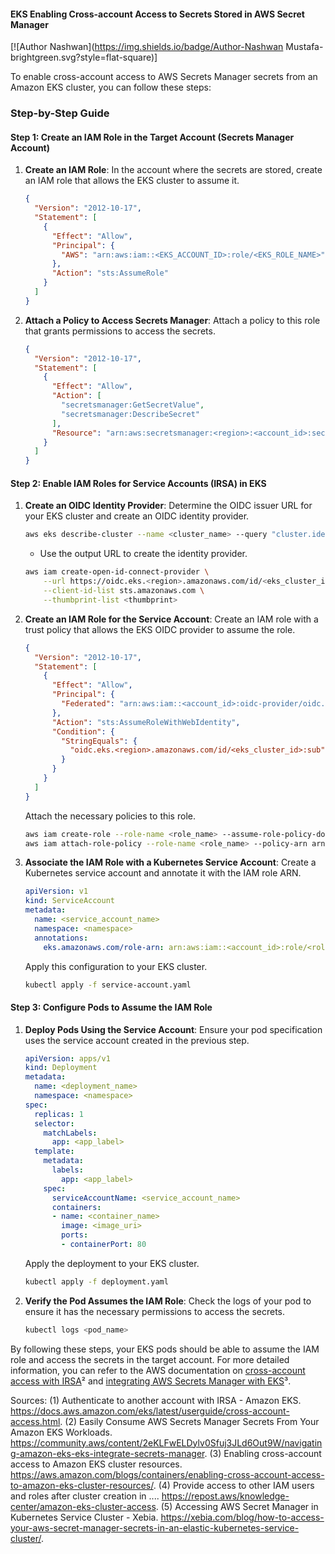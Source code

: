 #### EKS Enabling Cross-account Access to Secrets Stored in AWS Secret Manager

[![Author Nashwan](https://img.shields.io/badge/Author-Nashwan Mustafa-brightgreen.svg?style=flat-square)]

To enable cross-account access to AWS Secrets Manager secrets from an Amazon EKS cluster, you can follow these steps:

### Step-by-Step Guide

#### Step 1: Create an IAM Role in the Target Account (Secrets Manager Account)

1. **Create an IAM Role**:
   In the account where the secrets are stored, create an IAM role that allows the EKS cluster to assume it.

   ```json
   {
     "Version": "2012-10-17",
     "Statement": [
       {
         "Effect": "Allow",
         "Principal": {
           "AWS": "arn:aws:iam::<EKS_ACCOUNT_ID>:role/<EKS_ROLE_NAME>"
         },
         "Action": "sts:AssumeRole"
       }
     ]
   }
   ```

2. **Attach a Policy to Access Secrets Manager**:
   Attach a policy to this role that grants permissions to access the secrets.

   ```json
   {
     "Version": "2012-10-17",
     "Statement": [
       {
         "Effect": "Allow",
         "Action": [
           "secretsmanager:GetSecretValue",
           "secretsmanager:DescribeSecret"
         ],
         "Resource": "arn:aws:secretsmanager:<region>:<account_id>:secret:<secret_name>"
       }
     ]
   }
   ```

#### Step 2: Enable IAM Roles for Service Accounts (IRSA) in EKS

1. **Create an OIDC Identity Provider**:
   Determine the OIDC issuer URL for your EKS cluster and create an OIDC identity provider.

   ```sh
   aws eks describe-cluster --name <cluster_name> --query "cluster.identity.oidc.issuer" --output text
   ```

   - Use the output URL to create the identity provider.

   ```sh
   aws iam create-open-id-connect-provider \
       --url https://oidc.eks.<region>.amazonaws.com/id/<eks_cluster_id> \
       --client-id-list sts.amazonaws.com \
       --thumbprint-list <thumbprint>
   ```

2. **Create an IAM Role for the Service Account**:
   Create an IAM role with a trust policy that allows the EKS OIDC provider to assume the role.

   ```json
   {
     "Version": "2012-10-17",
     "Statement": [
       {
         "Effect": "Allow",
         "Principal": {
           "Federated": "arn:aws:iam::<account_id>:oidc-provider/oidc.eks.<region>.amazonaws.com/id/<eks_cluster_id>"
         },
         "Action": "sts:AssumeRoleWithWebIdentity",
         "Condition": {
           "StringEquals": {
             "oidc.eks.<region>.amazonaws.com/id/<eks_cluster_id>:sub": "system:serviceaccount:<namespace>:<service_account_name>"
           }
         }
       }
     ]
   }
   ```

   Attach the necessary policies to this role.

   ```sh
   aws iam create-role --role-name <role_name> --assume-role-policy-document file://trust-policy.json
   aws iam attach-role-policy --role-name <role_name> --policy-arn arn:aws:iam::aws:policy/AmazonSecretsManagerReadOnly
   ```

3. **Associate the IAM Role with a Kubernetes Service Account**:
   Create a Kubernetes service account and annotate it with the IAM role ARN.

   ```yaml
   apiVersion: v1
   kind: ServiceAccount
   metadata:
     name: <service_account_name>
     namespace: <namespace>
     annotations:
       eks.amazonaws.com/role-arn: arn:aws:iam::<account_id>:role/<role_name>
   ```

   Apply this configuration to your EKS cluster.

   ```sh
   kubectl apply -f service-account.yaml
   ```

#### Step 3: Configure Pods to Assume the IAM Role

1. **Deploy Pods Using the Service Account**:
   Ensure your pod specification uses the service account created in the previous step.

   ```yaml
   apiVersion: apps/v1
   kind: Deployment
   metadata:
     name: <deployment_name>
     namespace: <namespace>
   spec:
     replicas: 1
     selector:
       matchLabels:
         app: <app_label>
     template:
       metadata:
         labels:
           app: <app_label>
       spec:
         serviceAccountName: <service_account_name>
         containers:
         - name: <container_name>
           image: <image_uri>
           ports:
           - containerPort: 80
   ```

   Apply the deployment to your EKS cluster.

   ```sh
   kubectl apply -f deployment.yaml
   ```

2. **Verify the Pod Assumes the IAM Role**:
   Check the logs of your pod to ensure it has the necessary permissions to access the secrets.

   ```sh
   kubectl logs <pod_name>
   ```

By following these steps, your EKS pods should be able to assume the IAM role and access the secrets in the target account. For more detailed information, you can refer to the AWS documentation on [cross-account access with IRSA](https://docs.aws.amazon.com/eks/latest/userguide/cross-account-access.html)² and [integrating AWS Secrets Manager with EKS](https://community.aws/content/2eKLFwELDylv0Sfuj3JLd6Out9W/navigating-amazon-eks-eks-integrate-secrets-manager)³.

Sources:
(1) Authenticate to another account with IRSA - Amazon EKS. https://docs.aws.amazon.com/eks/latest/userguide/cross-account-access.html.
(2) Easily Consume AWS Secrets Manager Secrets From Your Amazon EKS Workloads. https://community.aws/content/2eKLFwELDylv0Sfuj3JLd6Out9W/navigating-amazon-eks-eks-integrate-secrets-manager.
(3) Enabling cross-account access to Amazon EKS cluster resources. https://aws.amazon.com/blogs/containers/enabling-cross-account-access-to-amazon-eks-cluster-resources/.
(4) Provide access to other IAM users and roles after cluster creation in .... https://repost.aws/knowledge-center/amazon-eks-cluster-access.
(5) Accessing AWS Secret Manager in Kubernetes Service Cluster - Xebia. https://xebia.com/blog/how-to-access-your-aws-secret-manager-secrets-in-an-elastic-kubernetes-service-cluster/.